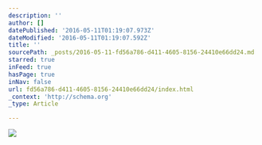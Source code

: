 ```yaml
---
description: ''
author: []
datePublished: '2016-05-11T01:19:07.973Z'
dateModified: '2016-05-11T01:19:07.592Z'
title: ''
sourcePath: _posts/2016-05-11-fd56a786-d411-4605-8156-24410e66dd24.md
starred: true
inFeed: true
hasPage: true
inNav: false
url: fd56a786-d411-4605-8156-24410e66dd24/index.html
_context: 'http://schema.org'
_type: Article

---
```

![](https://the-grid-user-content.s3-us-west-2.amazonaws.com/8ade34b1-96a3-4330-8506-e48dadc5e057.jpg)